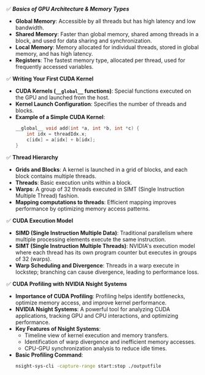 ✅ ***Basics of GPU Architecture & Memory Types***
- **Global Memory**: Accessible by all threads but has high latency and low bandwidth.
- **Shared Memory**: Faster than global memory, shared among threads in a block, and used for data sharing and synchronization.
- **Local Memory**: Memory allocated for individual threads, stored in global memory, and has high latency.
- **Registers**: The fastest memory type, allocated per thread, used for frequently accessed variables.

✅ **Writing Your First CUDA Kernel**  
- **CUDA Kernels (`__global__` functions)**: Special functions executed on the GPU and launched from the host.
- **Kernel Launch Configuration**: Specifies the number of threads and blocks.
- **Example of a Simple CUDA Kernel**:
   ```cpp
   __global__ void add(int *a, int *b, int *c) {
       int idx = threadIdx.x;
       c[idx] = a[idx] + b[idx];
   }
   ```

✅ **Thread Hierarchy**  
- **Grids and Blocks**: A kernel is launched in a grid of blocks, and each block contains multiple threads.
- **Threads**: Basic execution units within a block.
- **Warps**: A group of 32 threads executed in SIMT (Single Instruction Multiple Thread) fashion.
- **Mapping computations to threads**: Efficient mapping improves performance by optimizing memory access patterns.

✅ **CUDA Execution Model**  
- **SIMD (Single Instruction Multiple Data)**: Traditional parallelism where multiple processing elements execute the same instruction.
- **SIMT (Single Instruction Multiple Threads)**: NVIDIA's execution model where each thread has its own program counter but executes in groups of 32 (warps).
- **Warp Scheduling and Divergence**: Threads in a warp execute in lockstep; branching can cause divergence, leading to performance loss.

✅ **CUDA Profiling with NVIDIA Nsight Systems**  
- **Importance of CUDA Profiling**: Profiling helps identify bottlenecks, optimize memory access, and improve kernel performance.
- **NVIDIA Nsight Systems**: A powerful tool for analyzing CUDA applications, tracking GPU and CPU interactions, and optimizing performance.
- **Key Features of Nsight Systems**:
  - Timeline view of kernel execution and memory transfers.
  - Identification of warp divergence and inefficient memory accesses.
  - CPU-GPU synchronization analysis to reduce idle times.
- **Basic Profiling Command**:
   ```sh
   nsight-sys-cli -capture-range start:stop ./outputfile
   ```

